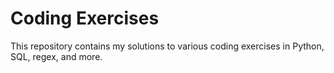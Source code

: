 # Coding Exercises
This repository contains my solutions to various coding exercises in Python, SQL, regex, and more.
